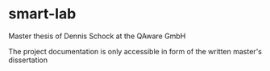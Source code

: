 # smart-lab

Master thesis of Dennis Schock at the QAware GmbH

The project documentation is only accessible in form of the written master's dissertation
